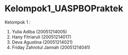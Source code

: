# Kelompok1_UASPBOPraktek
Kelompok 1 :
1.	Yulia Adiba			(20051214005)
2.	Hany Fitriaruli			(20051214017)
3.	Deva Agustina			(20051214021)
4.	Friday Zahrotul Jannah	(20051214041)
